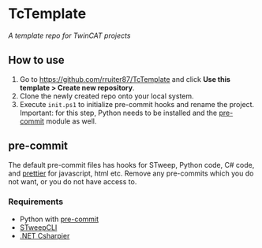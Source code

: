 # TcTemplate

_A template repo for TwinCAT projects_

## How to use

1. Go to https://github.com/rruiter87/TcTemplate and click **Use this template > Create new repository**.
2. Clone the newly created repo onto your local system.
3. Execute `init.ps1` to initialize pre-commit hooks and rename the project. Important: for this step, Python needs to be installed and the [pre-commit](https://pre-commit.com/) module as well.

## pre-commit

The default pre-commit files has hooks for STweep, Python code, C# code, and [prettier](https://prettier.io/) for javascript, html etc. Remove any pre-commits which you do not want, or you do not have access to.

### Requirements

- Python with [pre-commit](https://pre-commit.com/)
- [STweepCLI](https://www.stweep.com/documentation/getting-started-3/)
- [.NET Csharpier](https://csharpier.com/)
